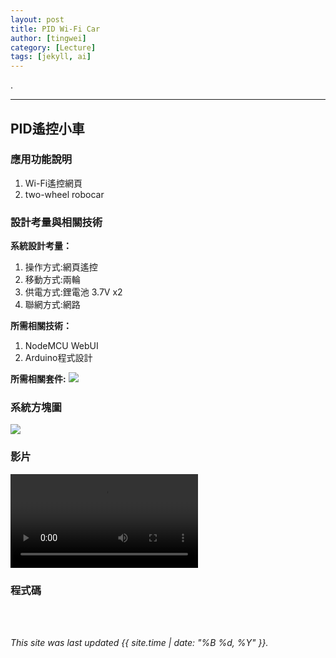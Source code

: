```yaml
---
layout: post
title: PID Wi-Fi Car
author: [tingwei]
category: [Lecture]
tags: [jekyll, ai]
---
```


.

---
## PID遙控小車


### 應用功能說明
1. Wi-Fi遙控網頁
2. two-wheel robocar

### 設計考量與相關技術
**系統設計考量：**<br>
1. 操作方式:網頁遙控
2. 移動方式:兩輪 
3. 供電方式:鋰電池 3.7V x2
4. 聯網方式:網路

**所需相關技術：**
1. NodeMCU WebUI
2. Arduino程式設計

**所需相關套件:**
![](https://image.ruten.com.tw/g2/8/d4/16/21440347657238_872.jpg)

### 系統方塊圖
![](https://github.com/rkuo2000/MCU-course/blob/main/images/FutureHome_kitchen_robot.png?raw=true)

### 影片
![](https://github.com/tingwei1103/MCU-project/blob/main/images/wifi%20car%20video.mp4?raw=true)

### 程式碼

<br>
<br>

*This site was last updated {{ site.time | date: "%B %d, %Y" }}.*

